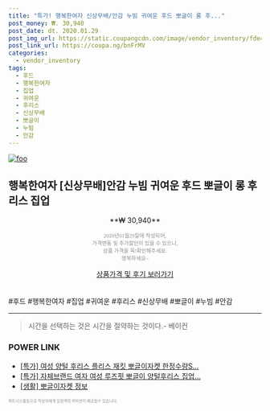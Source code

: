 ```yaml
--- 
title: "특가! 행복한여자 신상무배/안감 누빔 귀여운 후드 뽀글이 롱 후..." 
post_money: ₩. 30,940 
post_date: dt. 2020.01.29 
post_img_url: https://static.coupangcdn.com/image/vendor_inventory/fde4/f7635ba4ecc07e1a897763849f39ae907b11d8acb1e8d58c4c35d5d8acad.jpg 
post_link_url: https://coupa.ng/bnFrMV 
categories: 
  - vendor_inventory 
tags: 
  - 후드 
  - 행복한여자 
  - 집업 
  - 귀여운 
  - 후리스 
  - 신상무배 
  - 뽀글이 
  - 누빔 
  - 안감 
--- 
```

[![foo](https://static.coupangcdn.com/image/vendor_inventory/fde4/f7635ba4ecc07e1a897763849f39ae907b11d8acb1e8d58c4c35d5d8acad.jpg)](https://coupa.ng/bnFrMV) 

## 행복한여자 [신상무배]안감 누빔 귀여운 후드 뽀글이 롱 후리스 집업 
<p style="text-align: center;">**₩ 30,940**</p> 
<p style="text-align: center;"><span style="color: #898c8f; font-family: Georgia,Times,serif; font-size: 0.75em;">2020년01월29일에 작성되어, <br>가격변동 및 추가할인이 있을 수 있으니,<br> 상품 가격을 꼭!확인해주세요.<br>행복하세요~</span> 
</p>	 
<div markdown="0" style="text-align: center;"><a href="https://coupa.ng/bnFrMV" class="btn btn--success">상품가격 및 후기 보러가기</a></div> 
<br><br> 
  #후드 #행복한여자 #집업 #귀여운 #후리스 #신상무배 #뽀글이 #누빔 #안감 
<hr> 

> 시간을 선택하는 것은 시간을 절약하는 것이다.- 베이컨 


### POWER LINK

* <a href="https://blog.naver.com/an0733/221786225577" target="_blank">[특가] 여성 양털 후리스 플리스 재킷 뽀글이자켓 한정수량S...</a>
* <a href="https://blog.naver.com/sakai111/221789548839" target="_blank">[특가] 자체브랜드 여자 여성 루즈핏 뽀글이 양털후리스 집업...</a>
* <a href="https://blog.naver.com/fash111/221767786953" target="_blank"> [생활] 뽀글이자켓 정보 </a>

<span style="color: #898c8f; font-family: Georgia,Times,serif; font-size: 0.55em;">파트너스활동으로 작성자에게 일정액의 커미션이 제공될수 있습니다.</span> 
